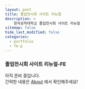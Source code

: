 ```yaml
---
layout: post
title: 졸업전시회 사이트 리뉴얼
description: >
    한국공학대학교 졸업전시회 사이트 리뉴얼
sitemap: false
hide_last_modified: false
categories:
  - portfolio
  - fe-p
---
```


### 졸업전시회 사이트 리뉴얼-FE

아직 준비 중입니다. <br>
간략한 내용은 [About] 에서 확인해주세요!

[About]: /about/#my-project


